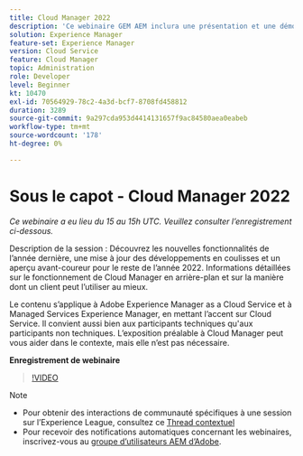 ```yaml
---
title: Cloud Manager 2022
description: 'Ce webinaire GEM AEM inclura une présentation et une démonstration sur les sujets suivants : Explorer les nouvelles fonctionnalités publiées l’année dernière, une mise à jour sur les coulisses ... (Les descriptions doivent être comprises entre 60 et 160 caractères)'
solution: Experience Manager
feature-set: Experience Manager
version: Cloud Service
feature: Cloud Manager
topic: Administration
role: Developer
level: Beginner
kt: 10470
exl-id: 70564929-78c2-4a3d-bcf7-8708fd458812
duration: 3289
source-git-commit: 9a297cda953d4414131657f9ac84580aea0eabeb
workflow-type: tm+mt
source-wordcount: '178'
ht-degree: 0%

---
```


# Sous le capot - Cloud Manager 2022

*Ce webinaire a eu lieu du 15 au 15h UTC. Veuillez consulter l’enregistrement ci-dessous.*

Description de la session :
Découvrez les nouvelles fonctionnalités de l’année dernière, une mise à jour des développements en coulisses et un aperçu avant-coureur pour le reste de l’année 2022. Informations détaillées sur le fonctionnement de Cloud Manager en arrière-plan et sur la manière dont un client peut l’utiliser au mieux.

Le contenu s’applique à Adobe Experience Manager as a Cloud Service et à Managed Services Experience Manager, en mettant l’accent sur Cloud Service. Il convient aussi bien aux participants techniques qu&#39;aux participants non techniques. L’exposition préalable à Cloud Manager peut vous aider dans le contexte, mais elle n’est pas nécessaire.

**Enregistrement de webinaire**

>[!VIDEO](https://video.tv.adobe.com/v/343876)

>[!NOTE]
>
>* Pour obtenir des interactions de communauté spécifiques à une session sur l’Experience League, consultez ce [Thread contextuel](https://adobe.ly/3O0rdzd)
>* Pour recevoir des notifications automatiques concernant les webinaires, inscrivez-vous au [groupe d’utilisateurs AEM d’Adobe](https://aem-augs.adobe.com/).
